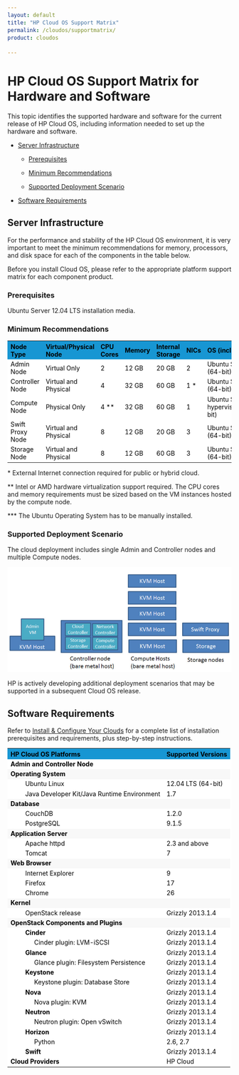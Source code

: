 ```yaml
---
layout: default
title: "HP Cloud OS Support Matrix"
permalink: /cloudos/supportmatrix/
product: cloudos

---
```


# HP Cloud OS Support Matrix for Hardware and Software

This topic identifies the supported hardware and software for the current release of HP Cloud OS, including information needed to set up the 
hardware and software.

* [Server Infrastructure](#server-infrastructure)

  * [Prerequisites](#prerequisites)

  * [Minimum Recommendations](#minimum-recommendations)

  * [Supported Deployment Scenario](#supported-deployment-scenario)

* [Software Requirements](#software-requirements)

## Server Infrastructure

For the performance and stability of the HP Cloud OS environment, it is very important to meet the minimum recommendations for memory, 
processors, and disk space for each of the components in the table below. 

Before you install Cloud OS, please refer to the appropriate platform support matrix for each component product.

### Prerequisites

Ubuntu Server 12.04 LTS installation media.

### Minimum Recommendations

<table style="text-align: left; vertical-align: top; background-color: white; color: black;">

<tr style="background-color: #1796D3;">
<th>Node Type</th>
<th>Virtual/Physical Node</th>
<th>CPU Cores</th>
<th>Memory</th>
<th>Internal Storage</th>
<th>NICs</th>
<th> <nobr>  OS (included as part of ISO)  </nobr></th>
</tr>

<tr>
<td> Admin Node </td>
<td> Virtual Only </td>
<td> 2 </td>
<td> 12 GB </td>
<td> 20 GB </td>
<td> 2 </td>
<td> Ubuntu Server 12.04 LTS (64-bit) </td>
</tr>

<tr>
<td> Controller Node </td>
<td> Virtual and Physical </td>
<td> 4 </td>
<td> 32 GB </td>
<td> 60 GB </td>
<td> 1 * </td>
<td> Ubuntu Server 12.04 LTS (64-bit) </td>
</tr>		

<tr>
<td> Compute Node </td>
<td> Physical Only </td>
<td> 4 ** </td>
<td> 32 GB </td>
<td> 60 GB </td>
<td> 1 </td>
<td> Ubuntu Server running KVM hypervisor 12.04 LTS (64-bit) </td>
</tr>			

<tr>
<td> Swift Proxy Node </td>
<td> Virtual and Physical </td>
<td> 8 </td>
<td> 12 GB </td>
<td> 20 GB </td>
<td> 3 </td>
<td> Ubuntu Server 12.04 LTS (64-bit) *** </td>
</tr>	   

<tr>
<td> Storage Node </td>
<td> Virtual and Physical </td>
<td> 8 </td>
<td> 12 GB </td>
<td> 60 GB </td>
<td> 3 </td>
<td> Ubuntu Server 12.04 LTS (64-bit) *** </td>
</tr>	   

</table>

\* External Internet connection required for public or hybrid cloud.

\*\* Intel or AMD hardware virtualization support required. The CPU cores and memory requirements must be sized based on the VM instances hosted by the compute node.

\*\*\* The Ubuntu Operating System has to be manually installed.


### Supported Deployment Scenario

The cloud deployment includes single Admin and Controller nodes and multiple Compute nodes.

<img src="media/cloudos-supported-deployment-scenario.png" title="HP Cloud OS Supported Deployment Scenario" />

HP is actively developing additional deployment scenarios that may be supported in a subsequent Cloud OS release.

## Software Requirements 

Refer to [Install &amp; Configure Your Clouds](/cloudos/install/) for a complete list of installation prerequisites and requirements, plus step-by-step instructions.

<table style="text-align: left; vertical-align: top; background-color: white; color: black;">

<tr style="background-color: #1796D3;">
<th> HP Cloud OS Platforms </th>
<th> Supported Versions </th>
</tr>

<tr>
<td style="font-weight: bold;"> Admin and Controller Node </td>
<td> </td>
</tr>

<tr>
<td style="font-weight: bold; background-color: #F8F8F8;" colspan="2"> Operating System </td>
</tr>

<tr>
<td  style="padding-left: 40px;"> Ubuntu Linux </td>
<td> 12.04 LTS (64-bit) </td>
</tr>

<tr>
<td style="padding-left: 40px;"> Java Developer Kit/Java Runtime Environment </td>
<td> 1.7 </td>
</tr>

<tr>
<td style="font-weight: bold; background-color: #F8F8F8;" colspan="2"> Database </td>
</tr>

<tr>
<td style="padding-left: 40px;"> CouchDB </td>
<td> 1.2.0 </td>
</tr>

<tr>
<td style="padding-left: 40px;"> PostgreSQL </td>
<td> 9.1.5 </td>
</tr>

<tr>
<td style="font-weight: bold; background-color: #F8F8F8;" colspan="2"> Application Server </td>
</tr>

<tr>
<td style="padding-left: 40px;"> Apache httpd </td>
<td> 2.3 and above </td>
</tr>

<tr>
<td style="padding-left: 40px;"> Tomcat </td>
<td> 7 </td>
</tr>

<tr>
<td style="font-weight: bold; background-color: #F8F8F8;" colspan="2"> Web Browser </td>
</tr>

<tr>
<td style="padding-left: 40px;"> Internet Explorer </td>
<td> 9 </td>
</tr>

<tr>
<td style="padding-left: 40px;"> Firefox </td>
<td> 17 </td>
</tr>

<tr>
<td style="padding-left: 40px;"> Chrome </td>
<td> 26 </td>
</tr>

<tr>
<td style="font-weight: bold; background-color: #F8F8F8;" colspan="2"> Kernel </td>
</tr>

<tr>
<td style="padding-left: 40px;"> OpenStack release </td>
<td> Grizzly 2013.1.4 </td>
</tr>

<tr>
<td style="font-weight: bold; background-color: #F8F8F8;" colspan="2"> OpenStack Components and Plugins </td>
</tr>

<tr>
<td style="padding-left: 40px; font-weight: bold;"> Cinder </td>
<td> Grizzly 2013.1.4 </td>
</tr>

<tr>
<td style="padding-left: 60px;"> Cinder plugin: LVM-iSCSI </td>
<td> Grizzly 2013.1.4 </td>
</tr>

<tr>
<td style="padding-left: 40px; font-weight: bold;"> Glance </td>
<td> Grizzly 2013.1.4 </td>
</tr>

<tr>
<td style="padding-left: 60px;"> Glance plugin: Filesystem Persistence </td>
<td> Grizzly 2013.1.4 </td>
</tr>

<tr>
<td style="padding-left: 40px; font-weight: bold;"> Keystone </td>
<td> Grizzly 2013.1.4 </td>
</tr>

<tr>
<td style="padding-left: 60px;"> Keystone plugin: Database Store </td>
<td> Grizzly 2013.1.4 </td>
</tr>

<tr>
<td style="padding-left: 40px; font-weight: bold;"> Nova </td>
<td> Grizzly 2013.1.4 </td>
</tr>

<tr>
<td style="padding-left: 60px;"> Nova plugin: KVM </td>
<td> Grizzly 2013.1.4 </td>
</tr>

<tr>
<td style="padding-left: 40px; font-weight: bold;"> Neutron </td>
<td> Grizzly 2013.1.4 </td>
</tr>

<tr>
<td style="padding-left: 60px;"> Neutron plugin: Open vSwitch </td>
<td> Grizzly 2013.1.4 </td>
</tr>

<tr>
<td style="padding-left: 40px; font-weight: bold;"> Horizon </td>
<td> Grizzly 2013.1.4 </td>
</tr>

<tr>
<td style="padding-left: 60px;"> Python </td>
<td> 2.6, 2.7 </td>
</tr>

<tr>
<td style="padding-left: 40px; font-weight: bold;"> Swift </td>
<td> Grizzly 2013.1.4 </td>
</tr>

<tr>
<td style="font-weight: bold;"> Cloud Providers </td>
<td> HP Cloud </td>
</tr>

</table>














 


